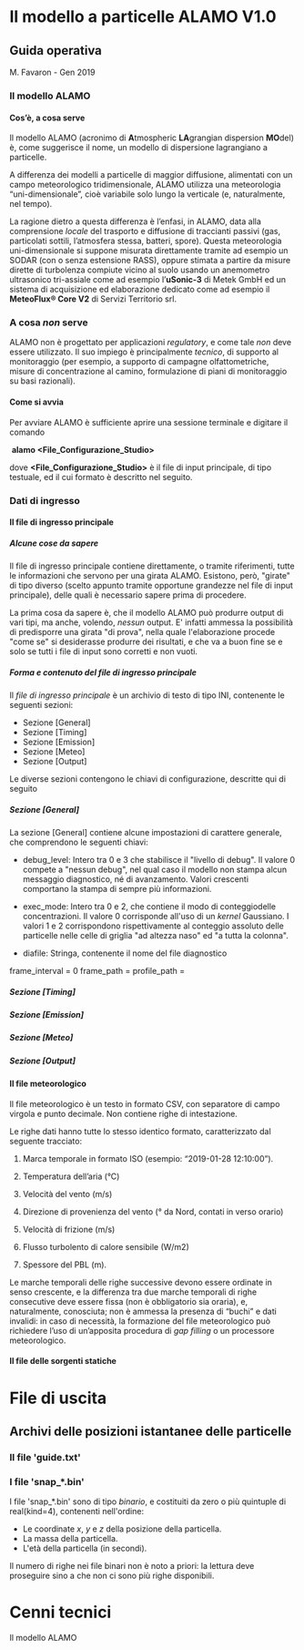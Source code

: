 # Il modello a particelle ALAMO V1.0

## Guida operativa

M. Favaron - Gen 2019

### Il modello ALAMO

#### Cos’è, a cosa serve

Il modello ALAMO (acronimo di **A**tmospheric **LA**grangian dispersion **MO**del) è, come suggerisce il nome, un modello di dispersione lagrangiano a particelle.

A differenza dei modelli a particelle di maggior diffusione, alimentati con un campo meteorologico tridimensionale, ALAMO utilizza una meteorologia “uni-dimensionale”, cioè variabile solo lungo la verticale (e, naturalmente, nel tempo).

La ragione dietro a questa differenza è l’enfasi, in ALAMO, data alla comprensione *locale* del trasporto e diffusione di traccianti passivi (gas, particolati sottili, l’atmosfera stessa, batteri, spore). Questa meteorologia uni-dimensionale si suppone misurata direttamente tramite ad esempio un SODAR (con o senza estensione RASS), oppure stimata a partire da misure dirette di turbolenza compiute vicino al suolo usando un anemometro ultrasonico tri-assiale come ad esempio l’**uSonic-3** di Metek GmbH ed un sistema di acquisizione ed elaborazione dedicato come ad esempio il **MeteoFlux® Core V2** di Servizi Territorio srl.

### A cosa _non_ serve

ALAMO non è progettato per applicazioni *regulatory*, e come tale *non* deve essere utilizzato. Il suo impiego è principalmente *tecnico*, di supporto al monitoraggio (per esempio, a supporto di campagne olfattometriche, misure di concentrazione al camino, formulazione di piani di monitoraggio su basi razionali).

#### Come si avvia

Per avviare ALAMO è sufficiente aprire una sessione terminale e digitare il comando

​            **alamo <File_Configurazione_Studio>**

dove **<File_Configurazione_Studio>** è il file di input principale, di tipo testuale, ed il cui formato è descritto nel seguito.

### Dati di ingresso

#### Il file di ingresso principale

##### Alcune cose da sapere

Il file di ingresso principale contiene direttamente, o tramite riferimenti, tutte le informazioni che servono per una girata ALAMO. Esistono, però, "girate" di tipo diverso (scelto appunto tramite opportune grandezze nel file di input principale), delle quali è necessario sapere prima di procedere.

La prima cosa da sapere è, che il modello ALAMO può produrre output di vari tipi, ma anche, volendo, _nessun_ output. E' infatti ammessa la possibilità di predisporre una girata "di prova", nella quale l'elaborazione procede "come se" si desiderasse produrre dei risultati, e che va a buon fine se e solo se tutti i file di input sono corretti e non vuoti.

##### Forma e contenuto del file di ingresso principale

Il *file di ingresso principale* è un archivio di testo di tipo INI, contenente le seguenti sezioni:

* Sezione [General]
* Sezione [Timing]
* Sezione [Emission]
* Sezione [Meteo]
* Sezione [Output]

Le diverse sezioni contengono le chiavi di configurazione, descritte qui di seguito

##### Sezione [General]

La sezione [General] contiene alcune impostazioni di carattere generale, che comprendono le seguenti chiavi:

* debug_level: Intero tra 0 e 3 che stabilisce il "livello di debug". Il valore 0 compete a "nessun debug", nel qual caso il modello non stampa alcun messaggio diagnostico, né di avanzamento. Valori crescenti comportano la stampa di sempre più informazioni.

* exec_mode: Intero tra 0 e 2, che contiene il modo di conteggiodelle concentrazioni. Il valore 0 corrisponde all'uso di un _kernel_ Gaussiano. I valori 1 e 2 corrispondono rispettivamente al conteggio assoluto delle particelle nelle celle di griglia "ad altezza naso" ed "a tutta la colonna".

* diafile: Stringa, contenente il nome del file diagnostico

frame_interval = 0
frame_path     = 
profile_path   = 


##### Sezione [Timing]

##### Sezione [Emission]

##### Sezione [Meteo]

##### Sezione [Output]



#### Il file meteorologico

Il file meteorologico è un testo in formato CSV, con separatore di campo virgola e punto decimale. Non contiene righe di intestazione.

Le righe dati hanno tutte lo stesso identico formato, caratterizzato dal seguente tracciato:

1. Marca temporale in formato ISO (esempio: “2019-01-28 12:10:00”).

2. Temperatura dell’aria (°C)

3. Velocità del vento (m/s)

4. Direzione di provenienza del vento (° da Nord, contati in verso orario)

5. Velocità di frizione (m/s)

6. Flusso turbolento di calore sensibile (W/m2)

7. Spessore del PBL (m).

Le marche temporali delle righe successive devono essere ordinate in senso crescente, e la differenza tra due marche temporali di righe consecutive deve essere fissa (non è obbligatorio sia oraria), e, naturalmente, conosciuta; non è ammessa la presenza di “buchi” e dati invalidi: in caso di necessità, la formazione del file meteorologico può richiedere l’uso di un’apposita procedura di *gap filling* o un processore meteorologico.

#### Il file delle sorgenti statiche

# File di uscita

## Archivi delle posizioni istantanee delle particelle
### Il file 'guide.txt'

### I file 'snap_*.bin'

I file 'snap_*.bin' sono di tipo _binario_, e costituiti da zero o più quintuple di real(kind=4), contenenti nell'ordine:
* Le coordinate _x_, _y_ e _z_ della posizione della particella.
* La massa della particella.
* L'età della particella (in secondi).

Il numero di righe nei file binari non è noto a priori: la lettura deve proseguire sino a che non ci sono più righe disponibili.

# Cenni tecnici

Il modello ALAMO 


